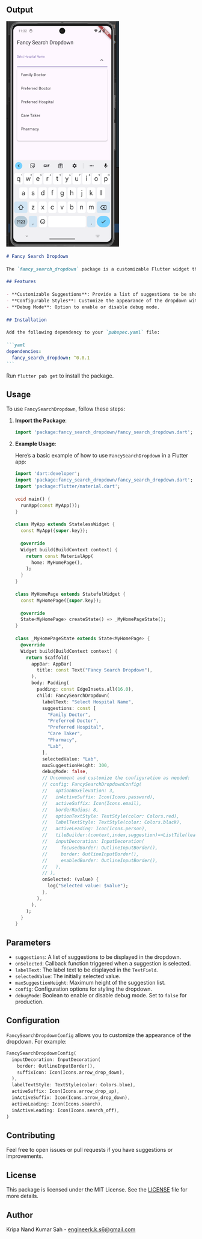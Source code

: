 ## Output
<img src="https://github.com/erkripa/fancy_search_dropdown/blob/main/fancy_search_dropdown.png?raw=true" alt="Fancy Search Dropdown" width="300" height="600">

````markdown
# Fancy Search Dropdown

The `fancy_search_dropdown` package is a customizable Flutter widget that provides an elegant and efficient way to display a dropdown menu with search functionality. This widget is designed to enhance the user experience by offering dynamic suggestions as the user types, making it easy to search and select options from a predefined list.

## Features

- **Customizable Suggestions**: Provide a list of suggestions to be shown in the dropdown.
- **Configurable Styles**: Customize the appearance of the dropdown with `FancySearchDropdownConfig`.
- **Debug Mode**: Option to enable or disable debug mode.

## Installation

Add the following dependency to your `pubspec.yaml` file:

```yaml
dependencies:
  fancy_search_dropdown: ^0.0.1
```
````

Run `flutter pub get` to install the package.

## Usage

To use `FancySearchDropdown`, follow these steps:

1. **Import the Package**:

   ```dart
   import 'package:fancy_search_dropdown/fancy_search_dropdown.dart';
   ```

2. **Example Usage**:

   Here’s a basic example of how to use `FancySearchDropdown` in a Flutter app:

   ```dart
   import 'dart:developer';
   import 'package:fancy_search_dropdown/fancy_search_dropdown.dart';
   import 'package:flutter/material.dart';

   void main() {
     runApp(const MyApp());
   }

   class MyApp extends StatelessWidget {
     const MyApp({super.key});

     @override
     Widget build(BuildContext context) {
       return const MaterialApp(
         home: MyHomePage(),
       );
     }
   }

   class MyHomePage extends StatefulWidget {
     const MyHomePage({super.key});

     @override
     State<MyHomePage> createState() => _MyHomePageState();
   }

   class _MyHomePageState extends State<MyHomePage> {
     @override
     Widget build(BuildContext context) {
       return Scaffold(
         appBar: AppBar(
           title: const Text("Fancy Search Dropdown"),
         ),
         body: Padding(
           padding: const EdgeInsets.all(16.0),
           child: FancySearchDropdown(
             labelText: "Select Hospital Name",
             suggestions: const [
               "Family Doctor",
               "Preferred Doctor",
               "Preferred Hospital",
               "Care Taker",
               "Pharmacy",
               "Lab",
             ],
             selectedValue: "Lab",
             maxSuggestionHeight: 300,
             debugMode: false,
             // Uncomment and customize the configuration as needed:
             // config: FancySearchDropdownConfig(
             //   optionBoxElevation: 3,
             //   inActiveSuffix: Icon(Icons.password),
             //   activeSuffix: Icon(Icons.email),
             //   borderRadius: 8,
             //   optionTextStyle: TextStyle(color: Colors.red),
             //   labelTextStyle: TextStyle(color: Colors.black),
             //   activeLeading: Icon(Icons.person),
             //   tileBuilder:(context,index,suggestion)=>ListTile(leading:Text(suggestion)),
             //   inputDecoration: InputDecoration(
             //     focusedBorder: OutlineInputBorder(),
             //     border: OutlineInputBorder(),
             //     enabledBorder: OutlineInputBorder(),
             //   ),
             // ),
             onSelected: (value) {
               log("Selected value: $value");
             },
           ),
         ),
       );
     }
   }
   ```

## Parameters

- `suggestions`: A list of suggestions to be displayed in the dropdown.
- `onSelected`: Callback function triggered when a suggestion is selected.
- `labelText`: The label text to be displayed in the `TextField`.
- `selectedValue`: The initially selected value.
- `maxSuggestionHeight`: Maximum height of the suggestion list.
- `config`: Configuration options for styling the dropdown.
- `debugMode`: Boolean to enable or disable debug mode. Set to `false` for production.

## Configuration

`FancySearchDropdownConfig` allows you to customize the appearance of the dropdown. For example:

```dart
FancySearchDropdownConfig(
  inputDecoration: InputDecoration(
    border: OutlineInputBorder(),
    suffixIcon: Icon(Icons.arrow_drop_down),
  ),
  labelTextStyle: TextStyle(color: Colors.blue),
  activeSuffix: Icon(Icons.arrow_drop_up),
  inActiveSuffix: Icon(Icons.arrow_drop_down),
  activeLeading: Icon(Icons.search),
  inActiveLeading: Icon(Icons.search_off),
)
```

## Contributing

Feel free to open issues or pull requests if you have suggestions or improvements.

## License

This package is licensed under the MIT License. See the [LICENSE](LICENSE) file for more details.

## Author

Kripa Nand Kumar Sah - [engineerk.k.s6@gmail.com](mailto:engineerk.k.s6@gmail.com)
